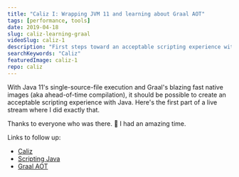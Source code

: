```yaml
---
title: "Caliz I: Wrapping JVM 11 and learning about Graal AOT"
tags: [performance, tools]
date: 2019-04-18
slug: caliz-learning-graal
videoSlug: caliz-1
description: "First steps toward an acceptable scripting experience with single-source-file execution and Graal native images"
searchKeywords: "Caliz"
featuredImage: caliz-1
repo: caliz
---
```


With Java 11's single-source-file execution and Graal's blazing fast native images (aka ahead-of-time compilation), it should be possible to create an acceptable scripting experience with Java.
Here's the first part of a live stream where I did exactly that.

Thanks to everyone who was there. 🙏
I had an amazing time.

Links to follow up:

* [Caliz](https://github.com/nipafx/Caliz)
* [Scripting Java](scripting-java-shebang)
* [Graal AOT](https://www.graalvm.org/docs/reference-manual/aot-compilation/)
